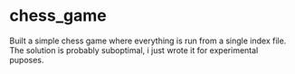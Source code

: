 # chess_game
Built a simple chess game where everything is run from a single index file. The solution is probably suboptimal, i just wrote it for experimental puposes. 

